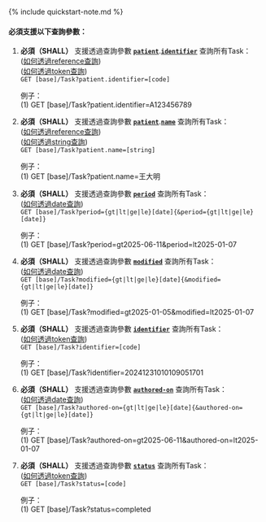 {% include quickstart-note.md %}

#### 必須支援以下查詢參數：


1. **必須（SHALL）** 支援透過查詢參數 **[`patient`](SearchParameter-Task-patient.html)**.**[`identifier`](SearchParameter-Patient-identifier.html)** 查詢所有Task：  
    ([如何透過reference查詢](http://hl7.org/fhir/R4/search.html#reference))   
    ([如何透過token查詢](http://hl7.org/fhir/R4/search.html#token))  
    `GET [base]/Task?patient.identifier=[code]`  

    例子：  
      (1) GET [base]/Task?patient.identifier=A123456789  

2. **必須（SHALL）** 支援透過查詢參數 **[`patient`](SearchParameter-Task-patient.html)**.**[`name`](SearchParameter-Patient-name.html)** 查詢所有Task：  
    ([如何透過reference查詢](http://hl7.org/fhir/R4/search.html#reference))   
    ([如何透過string查詢](http://hl7.org/fhir/R4/search.html#string))  
    `GET [base]/Task?patient.name=[string]`  

    例子：  
      (1) GET [base]/Task?patient.name=王大明  

3. **必須（SHALL）** 支援透過查詢參數 **[`period`](SearchParameter-Task-period.html)** 查詢所有Task：  
    ([如何透過date查詢](https://hl7.org/fhir/R4/search.html#date))  
    `GET [base]/Task?period={gt|lt|ge|le}[date]{&period={gt|lt|ge|le}[date]}`  

    例子：  
      (1) GET [base]/Task?period=gt2025-06-11&period=lt2025-01-07  

4. **必須（SHALL）** 支援透過查詢參數 **[`modified`](SearchParameter-Task-modified.html)** 查詢所有Task：  
    ([如何透過date查詢](https://hl7.org/fhir/R4/search.html#date))  
    `GET [base]/Task?modified={gt|lt|ge|le}[date]{&modified={gt|lt|ge|le}[date]}`  

    例子：  
      (1) GET [base]/Task?modified=gt2025-01-05&modified=lt2025-01-07   

5. **必須（SHALL）** 支援透過查詢參數 **[`identifier`](SearchParameter-Task-identifier.html)** 查詢所有Task：  
    ([如何透過token查詢](http://hl7.org/fhir/R4/search.html#token))   
    `GET [base]/Task?identifier=[code]`  

    例子：  
      (1) GET [base]/Task?identifier=20241231010109051701    

6. **必須（SHALL）** 支援透過查詢參數 **[`authored-on`](SearchParameter-Task-authored-on.html)** 查詢所有Task：  
    ([如何透過date查詢](https://hl7.org/fhir/R4/search.html#date))  
    `GET [base]/Task?authored-on={gt|lt|ge|le}[date]{&authored-on={gt|lt|ge|le}[date]}`  

    例子：  
      (1) GET [base]/Task?authored-on=gt2025-06-11&authored-on=lt2025-01-07  

7. **必須（SHALL）** 支援透過查詢參數 **[`status`](SearchParameter-Task-status.html)** 查詢所有Task：  
    ([如何透過token查詢](http://hl7.org/fhir/R4/search.html#token))   
    `GET [base]/Task?status=[code]`  

    例子：  
      (1) GET [base]/Task?status=completed    